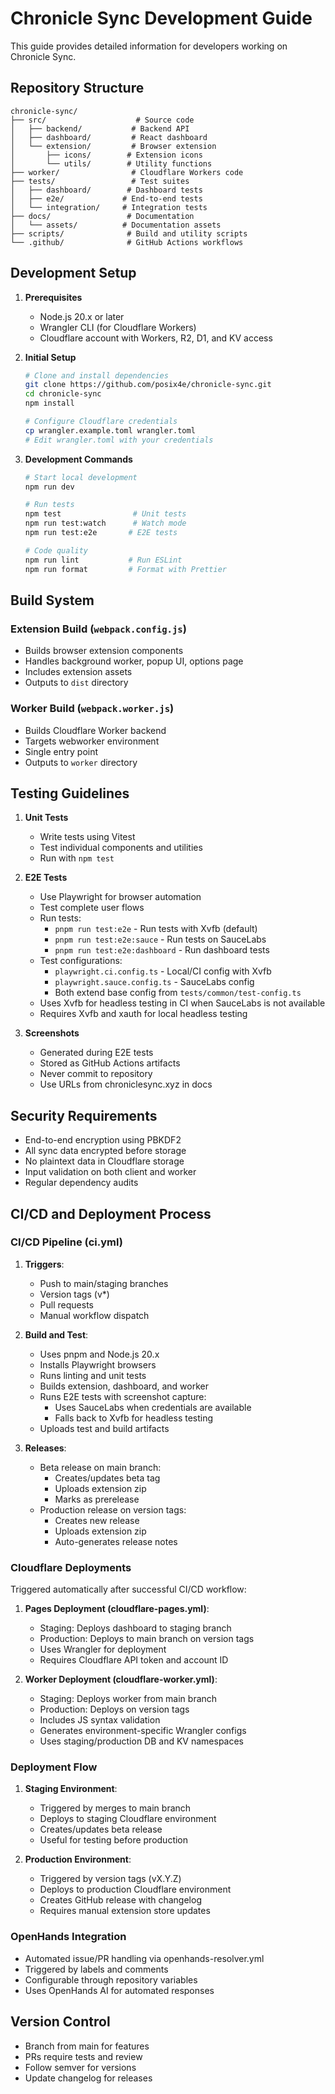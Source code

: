 # Chronicle Sync Development Guide

This guide provides detailed information for developers working on Chronicle Sync.

## Repository Structure

```
chronicle-sync/
├── src/                    # Source code
│   ├── backend/           # Backend API
│   ├── dashboard/         # React dashboard
│   └── extension/         # Browser extension
│       ├── icons/        # Extension icons
│       └── utils/        # Utility functions
├── worker/                # Cloudflare Workers code
├── tests/                 # Test suites
│   ├── dashboard/        # Dashboard tests
│   ├── e2e/             # End-to-end tests
│   └── integration/     # Integration tests
├── docs/                 # Documentation
│   └── assets/          # Documentation assets
├── scripts/              # Build and utility scripts
└── .github/              # GitHub Actions workflows
```

## Development Setup

1. **Prerequisites**
   - Node.js 20.x or later
   - Wrangler CLI (for Cloudflare Workers)
   - Cloudflare account with Workers, R2, D1, and KV access

2. **Initial Setup**
   ```bash
   # Clone and install dependencies
   git clone https://github.com/posix4e/chronicle-sync.git
   cd chronicle-sync
   npm install

   # Configure Cloudflare credentials
   cp wrangler.example.toml wrangler.toml
   # Edit wrangler.toml with your credentials
   ```

3. **Development Commands**
   ```bash
   # Start local development
   npm run dev

   # Run tests
   npm test                # Unit tests
   npm run test:watch      # Watch mode
   npm run test:e2e       # E2E tests

   # Code quality
   npm run lint           # Run ESLint
   npm run format         # Format with Prettier
   ```

## Build System

### Extension Build (`webpack.config.js`)
- Builds browser extension components
- Handles background worker, popup UI, options page
- Includes extension assets
- Outputs to `dist` directory

### Worker Build (`webpack.worker.js`)
- Builds Cloudflare Worker backend
- Targets webworker environment
- Single entry point
- Outputs to `worker` directory

## Testing Guidelines

1. **Unit Tests**
   - Write tests using Vitest
   - Test individual components and utilities
   - Run with `npm test`

2. **E2E Tests**
   - Use Playwright for browser automation
   - Test complete user flows
   - Run tests:
     * `pnpm run test:e2e` - Run tests with Xvfb (default)
     * `pnpm run test:e2e:sauce` - Run tests on SauceLabs
     * `pnpm run test:e2e:dashboard` - Run dashboard tests
   - Test configurations:
     * `playwright.ci.config.ts` - Local/CI config with Xvfb
     * `playwright.sauce.config.ts` - SauceLabs config
     * Both extend base config from `tests/common/test-config.ts`
   - Uses Xvfb for headless testing in CI when SauceLabs is not available
   - Requires Xvfb and xauth for local headless testing

3. **Screenshots**
   - Generated during E2E tests
   - Stored as GitHub Actions artifacts
   - Never commit to repository
   - Use URLs from chroniclesync.xyz in docs

## Security Requirements

- End-to-end encryption using PBKDF2
- All sync data encrypted before storage
- No plaintext data in Cloudflare storage
- Input validation on both client and worker
- Regular dependency audits

## CI/CD and Deployment Process

### CI/CD Pipeline (ci.yml)
1. **Triggers**:
   - Push to main/staging branches
   - Version tags (v*)
   - Pull requests
   - Manual workflow dispatch

2. **Build and Test**:
   - Uses pnpm and Node.js 20.x
   - Installs Playwright browsers
   - Runs linting and unit tests
   - Builds extension, dashboard, and worker
   - Runs E2E tests with screenshot capture:
     * Uses SauceLabs when credentials are available
     * Falls back to Xvfb for headless testing
   - Uploads test and build artifacts

3. **Releases**:
   - Beta release on main branch:
     * Creates/updates beta tag
     * Uploads extension zip
     * Marks as prerelease
   - Production release on version tags:
     * Creates new release
     * Uploads extension zip
     * Auto-generates release notes

### Cloudflare Deployments
Triggered automatically after successful CI/CD workflow:

1. **Pages Deployment (cloudflare-pages.yml)**:
   - Staging: Deploys dashboard to staging branch
   - Production: Deploys to main branch on version tags
   - Uses Wrangler for deployment
   - Requires Cloudflare API token and account ID

2. **Worker Deployment (cloudflare-worker.yml)**:
   - Staging: Deploys worker from main branch
   - Production: Deploys on version tags
   - Includes JS syntax validation
   - Generates environment-specific Wrangler configs
   - Uses staging/production DB and KV namespaces

### Deployment Flow
1. **Staging Environment**:
   - Triggered by merges to main branch
   - Deploys to staging Cloudflare environment
   - Creates/updates beta release
   - Useful for testing before production

2. **Production Environment**:
   - Triggered by version tags (vX.Y.Z)
   - Deploys to production Cloudflare environment
   - Creates GitHub release with changelog
   - Requires manual extension store updates

### OpenHands Integration
- Automated issue/PR handling via openhands-resolver.yml
- Triggered by labels and comments
- Configurable through repository variables
- Uses OpenHands AI for automated responses

## Version Control

- Branch from main for features
- PRs require tests and review
- Follow semver for versions
- Update changelog for releases
